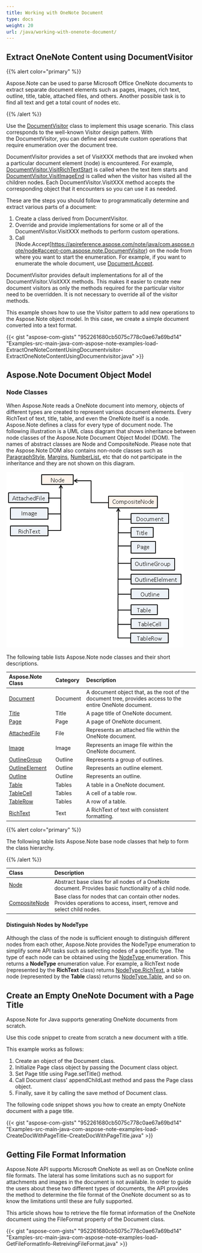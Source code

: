 ```yaml
---
title: Working with OneNote Document
type: docs
weight: 20
url: /java/working-with-onenote-document/
---
```


## **Extract OneNote Content using DocumentVisitor**
{{% alert color="primary" %}} 

Aspose.Note can be used to parse Microsoft Office OneNote documents to extract separate document elements such as pages, images, rich text, outline, title, table, attached files, and others. Another possible task is to find all text and get a total count of nodes etc.

{{% /alert %}} 

Use the [DocumentVisitor](https://apireference.aspose.com/note/java/com.aspose.note/DocumentVisitor) class to implement this usage scenario. This class corresponds to the well-known Visitor design pattern. With the DocumentVisitor, you can define and execute custom operations that require enumeration over the document tree.

DocumentVisitor provides a set of VisitXXX methods that are invoked when a particular document element (node) is encountered. For example, [DocumentVisitor.VisitRichTextStart](https://apireference.aspose.com/note/java/com.aspose.note/DocumentVisitor#visitRichTextStart-com.aspose.note.RichText-) is called when the text item starts and [DocumentVisitor.VisitImageEnd](https://apireference.aspose.com/note/java/com.aspose.note/DocumentVisitor#visitImageEnd-com.aspose.note.Image-) is called when the visitor has visited all the children nodes. Each DocumentVisitor.VisitXXX method accepts the corresponding object that it encounters so you can use it as needed.

These are the steps you should follow to programmatically determine and extract various parts of a document:

1. Create a class derived from DocumentVisitor.
1. Override and provide implementations for some or all of the DocumentVisitor.VisitXXX methods to perform custom operations.
1. Call [Node.Accept]https://apireference.aspose.com/note/java/com.aspose.note/node#accept-com.aspose.note.DocumentVisitor) on the node from where you want to start the enumeration. For example, if you want to enumerate the whole document, use [Document.Accept](https://apireference.aspose.com/note/java/com.aspose.note/Document#accept-com.aspose.note.DocumentVisitor-).

DocumentVisitor provides default implementations for all of the DocumentVisitor.VisitXXX methods. This makes it easier to create new document visitors as only the methods required for the particular visitor need to be overridden. It is not necessary to override all of the visitor methods.

This example shows how to use the Visitor pattern to add new operations to the Aspose.Note object model. In this case, we create a simple document converted into a text format.

{{< gist "aspose-com-gists" "952261680cb5075c778c0ae67a69bd14" "Examples-src-main-java-com-aspose-note-examples-load-ExtractOneNoteContentUsingDocumentvisitor-ExtractOneNoteContentUsingDocumentvisitor.java" >}}
## **Aspose.Note Document Object Model**
### **Node Classes**
When Aspose.Note reads a OneNote document into memory, objects of different types are created to represent various document elements. Every RichText of text, title, table, and even the OneNote itself is a node. Aspose.Note defines a class for every type of document node.
The following illustration is a UML class diagram that shows inheritance between node classes of the Aspose.Note Document Object Model (DOM). The names of abstract classes are Node and CompositeNode. Please note that the Aspose.Note DOM also contains non-node classes such as [ParagraphStyle](https://apireference.aspose.com/note/java/com.aspose.note/ParagraphStyle), [Margins](https://apireference.aspose.com/note/java/com.aspose.note/Margins), [NumberList](https://apireference.aspose.com/note/java/com.aspose.note/NumberList)**,** etc that do not participate in the inheritance and they are not shown on this diagram.

![todo:image_alt_text](working-with-onenote-document_1.png)

The following table lists Aspose.Note node classes and their short descriptions.

|**Aspose.Note Class**|**Category**|**Description**|
| :- | :- | :- |
|[Document](https://apireference.aspose.com/note/java/com.aspose.note/Document)|Document|A document object that, as the root of the document tree, provides access to the entire OneNote document.|
|[Title](https://apireference.aspose.com/note/java/com.aspose.note/Title)|Title|A page title of OneNote document.|
|[Page](https://apireference.aspose.com/note/java/com.aspose.note/Page)|Page|A page of OneNote document.|
|[AttachedFile](https://apireference.aspose.com/note/java/com.aspose.note/AttachedFile)|File|Represents an attached file within the OneNote document.|
|[Image](https://apireference.aspose.com/note/java/com.aspose.note/Image)|Image|Represents an image file within the OneNote document.|
|[OutlineGroup](https://apireference.aspose.com/note/java/com.aspose.note/OutlineGroup)|Outline|Represents a group of outlines.|
|[OutlineElement](https://apireference.aspose.com/note/java/com.aspose.note/OutlineElement)|Outline|Represents an outline element.|
|[Outline](https://apireference.aspose.com/note/java/com.aspose.note/Outline)|Outline|Represents an outline.|
|[Table](https://apireference.aspose.com/note/java/com.aspose.note/Table)|Tables|A table in a OneNote document.|
|[TableCell](https://apireference.aspose.com/note/java/com.aspose.note/TableCell)|Tables|A cell of a table row.|
|[TableRow](https://apireference.aspose.com/note/java/com.aspose.note/TableRow)|Tables|A row of a table.|
|[RichText](https://apireference.aspose.com/note/java/com.aspose.note/RichText)|Text|A RichText of text with consistent formatting.|
{{% alert color="primary" %}} 

The following table lists Aspose.Note base node classes that help to form the class hierarchy.

{{% /alert %}} 

|**Class**|**Description**|
| :- | :- |
|[Node](https://apireference.aspose.com/note/java/com.aspose.note/Node)|Abstract base class for all nodes of a OneNote document. Provides basic functionality of a child node.|
|[CompositeNode](https://apireference.aspose.com/note/java/com.aspose.note/CompositeNodeBase)|Base class for nodes that can contain other nodes. Provides operations to access, insert, remove and select child nodes.|
#### **Distinguish Nodes by NodeType**

Although the class of the node is sufficient enough to distinguish different nodes from each other, Aspose.Note provides the NodeType enumeration to simplify some API tasks such as selecting nodes of a specific type. The type of each node can be obtained using the [NodeType ](https://apireference.aspose.com/note/java/com.aspose.note/NodeType)enumeration. This returns a **NodeType** enumeration value. For example, a RichText node (represented by the **RichText** class) returns [NodeType.RichText](https://apireference.aspose.com/note/java/com.aspose.note/RichText), a table node (represented by the **Table** class) returns [NodeType.Table](https://apireference.aspose.com/note/java/com.aspose.note/NodeType), and so on.
## **Create an Empty OneNote Document with a Page Title**
Aspose.Note for Java supports generating OneNote documents from scratch.

Use this code snippet to create from scratch a new document with a title.

This example works as follows:

1. Create an object of the Document class.
1. Initialize Page class object by passing the Document class object.
1. Set Page title using Page.setTitle() method.
1. Call Document class' appendChildLast method and pass the Page class object.
1. Finally, save it by calling the save method of Document class.

The following code snippet shows you how to create an empty OneNote document with a page title.

{{< gist "aspose-com-gists" "952261680cb5075c778c0ae67a69bd14" "Examples-src-main-java-com-aspose-note-examples-load-CreateDocWithPageTitle-CreateDocWithPageTitle.java" >}}
## **Getting File Format Information**
Aspose.Note API supports Microsoft OneNote as well as on OneNote online file formats. The lateral has some limitations such as no support for attachments and images in the document is not available. In order to guide the users about these two different types of documents, the API provides the method to determine the file format of the OneNote document so as to know the limitations until these are fully supported.

This article shows how to retrieve the file format information of the OneNote document using the FileFormat property of the Document class.

{{< gist "aspose-com-gists" "952261680cb5075c778c0ae67a69bd14" "Examples-src-main-java-com-aspose-note-examples-load-GetFileFormatInfo-RetreivingFileFormat.java" >}}